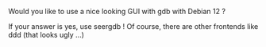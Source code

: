 Would you like to use a nice looking GUI with gdb with Debian 12 ? 

If your answer is yes, use seergdb !
Of course, there are other frontends like ddd (that looks ugly ...) 
